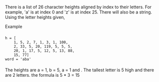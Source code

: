 There is a list of 26 character heights aligned by index to their letters. For example, 'a' is at index 0 and 'z' is at index 25. There will also be a string. Using the letter heights given,

Example
 #####
    h = [
        1, 5, 2, 7, 1, 3, 1, 100,
        2, 33, 5, 20, 119, 5, 5, 5,
        20, 1, 17, 5, 12, 5, 13, 88,
        15, 77]
    word = 'aba'
 ####

The heights are a = 1, b = 5, a = 1 and . The tallest letter is 5 high and there are 2 letters. the formula is 5 * 3 = 15